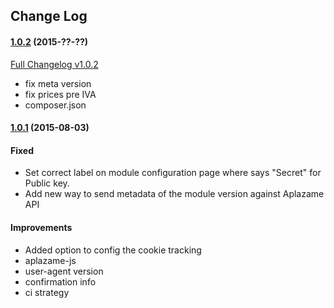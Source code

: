## Change Log

#### [1.0.2](https://github.com/aplazame/prestashop/tree/v1.0.1) (2015-??-??)

[Full Changelog v1.0.2](https://github.com/aplazame/prestashop/compare/v1.0.1...v1.0.2)

* fix meta version
* fix prices pre IVA
* composer.json

#### [1.0.1](https://github.com/aplazame/prestashop/tree/v1.0.1) (2015-08-03)

#### Fixed

* Set correct label on module configuration page where says "Secret" for Public key.
* Add new way to send metadata of the module version against Aplazame API

#### Improvements
* Added option to config the cookie tracking
* aplazame-js
* user-agent version
* confirmation info
* ci strategy
